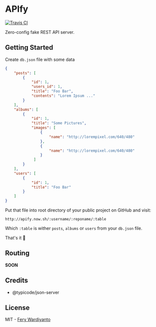 # APIfy
[![Travis CI](https://img.shields.io/travis/feryardiant/apify.svg?style=flat-square)](https://travis-ci.org/feryardiant/apify)

Zero-config fake REST API server.

## Getting Started

Create `db.json` file with some data

```json
{
    "posts": [
        {
            "id": 1,
            "users_id": 1,
            "title": "Foo Bar",
            "contents": "Lorem Ipsum ..."
        }
    ],
    "albums": [
        {
            "id": 1,
            "title": "Some Pictures",
            "images": [
                {
                    "name": "http://lorempixel.com/640/480"
                },
                {
                    "name": "http://lorempixel.com/640/480"
                }
             ]
        }
    ],
    "users": [
        {
            "id": 1,
            "title": "Foo Bar"
        }
    ]
}
```

Put that file into root directory of your public project on GitHub and visit:

```
http://apify.now.sh/:username/:reponame/:table
```

Which `:table` is wither `posts`, `albums` or `users` from your `db.json` file.

That's it 🍻

## Routing

**SOON**

## Credits

- @typicode/json-server

## License

MIT - [Fery Wardiyanto](https://github.com/feryardiant)